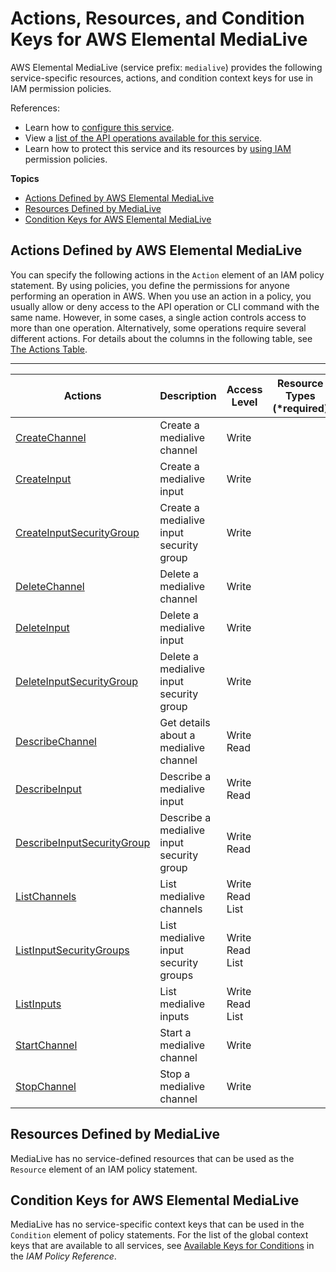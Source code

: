 # Actions, Resources, and Condition Keys for AWS Elemental MediaLive<a name="list_awselementalmedialive"></a>

AWS Elemental MediaLive \(service prefix: `medialive`\) provides the following service\-specific resources, actions, and condition context keys for use in IAM permission policies\.

References:
+ Learn how to [configure this service](http://docs.aws.amazon.com//medialive/latest/ug/)\.
+ View a [list of the API operations available for this service](http://docs.aws.amazon.com//medialive/latest/apireference/)\.
+ Learn how to protect this service and its resources by [using IAM](http://docs.aws.amazon.com//medialive/latest/ug/IAM_policies.html) permission policies\.

**Topics**
+ [Actions Defined by AWS Elemental MediaLive](#awselementalmedialive-actions-as-permissions)
+ [Resources Defined by MediaLive](#awselementalmedialive-resources-for-iam-policies)
+ [Condition Keys for AWS Elemental MediaLive](#awselementalmedialive-policy-keys)

## Actions Defined by AWS Elemental MediaLive<a name="awselementalmedialive-actions-as-permissions"></a>

You can specify the following actions in the `Action` element of an IAM policy statement\. By using policies, you define the permissions for anyone performing an operation in AWS\. When you use an action in a policy, you usually allow or deny access to the API operation or CLI command with the same name\. However, in some cases, a single action controls access to more than one operation\. Alternatively, some operations require several different actions\. For details about the columns in the following table, see [The Actions Table](reference_policies_actions-resources-contextkeys.md#actions_table)\.


****  

| Actions | Description | Access Level | Resource Types \(\*required\) | Condition Keys | Dependent Actions | 
| --- | --- | --- | --- | --- | --- | 
| [CreateChannel](http://docs.aws.amazon.com//medialive/latest/apireference/channels.html) | Create a medialive channel | Write  |  |  |  | 
| [CreateInput](http://docs.aws.amazon.com//medialive/latest/apireference/inputs.html) | Create a medialive input | Write  |  |  |  | 
| [CreateInputSecurityGroup](http://docs.aws.amazon.com//medialive/latest/apireference/inputsecuritygroups.html) | Create a medialive input security group | Write  |  |  |  | 
| [DeleteChannel](http://docs.aws.amazon.com//medialive/latest/apireference/channels-channelid.html) | Delete a medialive channel | Write  |  |  |  | 
| [DeleteInput](http://docs.aws.amazon.com//medialive/latest/apireference/inputs-inputid.html) | Delete a medialive input | Write  |  |  |  | 
| [DeleteInputSecurityGroup](http://docs.aws.amazon.com//medialive/latest/apireference/inputsecuritygroups-inputsecuritygroupid.html) | Delete a medialive input security group | Write  |  |  |  | 
| [DescribeChannel](http://docs.aws.amazon.com//medialive/latest/apireference/channels-channelid.html) | Get details about a medialive channel | Write Read  |  |  |  | 
| [DescribeInput](http://docs.aws.amazon.com//medialive/latest/apireference/inputs-inputid.html) | Describe a medialive input | Write Read  |  |  |  | 
| [DescribeInputSecurityGroup](http://docs.aws.amazon.com//medialive/latest/apireference/inputsecuritygroups-inputsecuritygroupid.html) | Describe a medialive input security group | Write Read  |  |  |  | 
| [ListChannels](http://docs.aws.amazon.com//medialive/latest/apireference/channels.html) | List medialive channels | Write Read List  |  |  |  | 
| [ListInputSecurityGroups](http://docs.aws.amazon.com//medialive/latest/apireference/inputsecuritygroups.html) | List medialive input security groups | Write Read List  |  |  |  | 
| [ListInputs](http://docs.aws.amazon.com//medialive/latest/apireference/inputs.html) | List medialive inputs | Write Read List  |  |  |  | 
| [StartChannel](http://docs.aws.amazon.com//medialive/latest/apireference/channels-channelid-start.html) | Start a medialive channel | Write  |  |  |  | 
| [StopChannel](http://docs.aws.amazon.com//medialive/latest/apireference/channels-channelid-stop.html) | Stop a medialive channel | Write  |  |  |  | 

## Resources Defined by MediaLive<a name="awselementalmedialive-resources-for-iam-policies"></a>

MediaLive has no service\-defined resources that can be used as the `Resource` element of an IAM policy statement\.

## Condition Keys for AWS Elemental MediaLive<a name="awselementalmedialive-policy-keys"></a>

MediaLive has no service\-specific context keys that can be used in the `Condition` element of policy statements\. For the list of the global context keys that are available to all services, see [Available Keys for Conditions](http://docs.aws.amazon.com/IAM/latest/UserGuide/reference_policies_condition-keys.html#AvailableKeys) in the *IAM Policy Reference*\.